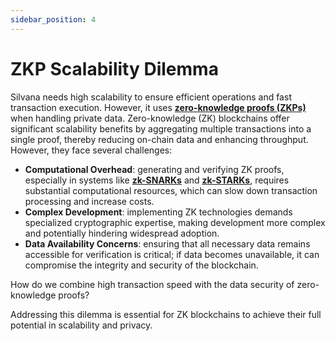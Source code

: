 ```yaml
---
sidebar_position: 4
---
```


# ZKP Scalability Dilemma

Silvana needs high scalability to ensure efficient operations and fast transaction execution. However, it uses [**zero-knowledge proofs (ZKPs)**](/Documentation/key-concepts/zk-proofs) when handling private data. Zero-knowledge (ZK) blockchains offer significant scalability benefits by aggregating multiple transactions into a single proof, thereby reducing on-chain data and enhancing throughput. ​However, they face several challenges:​

- **Computational Overhead**: generating and verifying ZK proofs, especially in systems like [**zk-SNARKs**](/Documentation/glossary#zk-snark) and [**zk-STARKs**](/Documentation/glossary#zk-stark), requires substantial computational resources, which can slow down transaction processing and increase costs.
- **Complex Development**: implementing ZK technologies demands specialized cryptographic expertise, making development more complex and potentially hindering widespread adoption. ​
- **Data Availability Concerns**: ensuring that all necessary data remains accessible for verification is critical; if data becomes unavailable, it can compromise the integrity and security of the blockchain. ​

How do we combine high transaction speed with the data security of zero-knowledge proofs?

Addressing this dilemma is essential for ZK blockchains to achieve their full potential in scalability and privacy.
